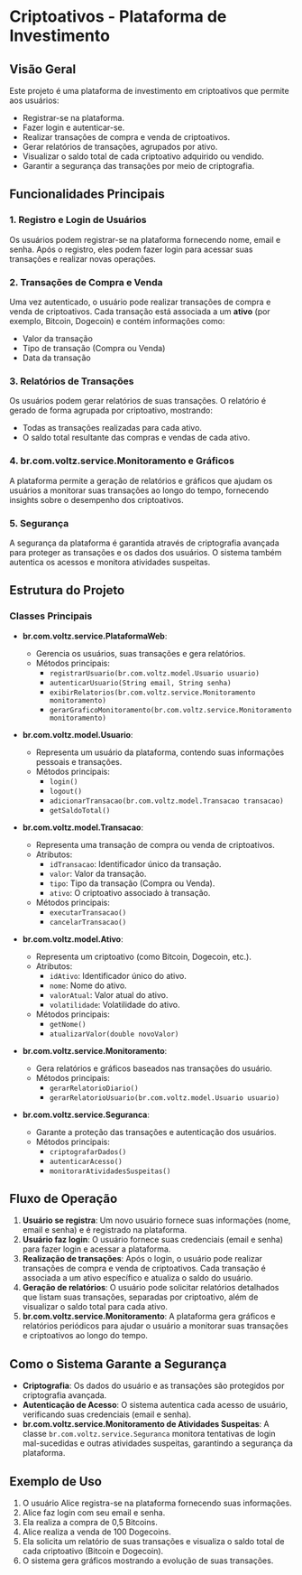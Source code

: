 # Criptoativos - Plataforma de Investimento

## Visão Geral

Este projeto é uma plataforma de investimento em criptoativos que permite aos usuários:

- Registrar-se na plataforma.
- Fazer login e autenticar-se.
- Realizar transações de compra e venda de criptoativos.
- Gerar relatórios de transações, agrupados por ativo.
- Visualizar o saldo total de cada criptoativo adquirido ou vendido.
- Garantir a segurança das transações por meio de criptografia.

## Funcionalidades Principais

### 1. **Registro e Login de Usuários**

Os usuários podem registrar-se na plataforma fornecendo nome, email e senha. Após o registro, eles podem fazer login
para acessar suas transações e realizar novas operações.

### 2. **Transações de Compra e Venda**

Uma vez autenticado, o usuário pode realizar transações de compra e venda de criptoativos. Cada transação está associada
a um **ativo** (por exemplo, Bitcoin, Dogecoin) e contém informações como:

- Valor da transação
- Tipo de transação (Compra ou Venda)
- Data da transação

### 3. **Relatórios de Transações**

Os usuários podem gerar relatórios de suas transações. O relatório é gerado de forma agrupada por criptoativo,
mostrando:

- Todas as transações realizadas para cada ativo.
- O saldo total resultante das compras e vendas de cada ativo.

### 4. **br.com.voltz.service.Monitoramento e Gráficos**

A plataforma permite a geração de relatórios e gráficos que ajudam os usuários a monitorar suas transações ao longo do
tempo, fornecendo insights sobre o desempenho dos criptoativos.

### 5. **Segurança**

A segurança da plataforma é garantida através de criptografia avançada para proteger as transações e os dados dos
usuários. O sistema também autentica os acessos e monitora atividades suspeitas.

## Estrutura do Projeto

### Classes Principais

- **br.com.voltz.service.PlataformaWeb**:
    - Gerencia os usuários, suas transações e gera relatórios.
    - Métodos principais:
        - `registrarUsuario(br.com.voltz.model.Usuario usuario)`
        - `autenticarUsuario(String email, String senha)`
        - `exibirRelatorios(br.com.voltz.service.Monitoramento monitoramento)`
        - `gerarGraficoMonitoramento(br.com.voltz.service.Monitoramento monitoramento)`

- **br.com.voltz.model.Usuario**:
    - Representa um usuário da plataforma, contendo suas informações pessoais e transações.
    - Métodos principais:
        - `login()`
        - `logout()`
        - `adicionarTransacao(br.com.voltz.model.Transacao transacao)`
        - `getSaldoTotal()`

- **br.com.voltz.model.Transacao**:
    - Representa uma transação de compra ou venda de criptoativos.
    - Atributos:
        - `idTransacao`: Identificador único da transação.
        - `valor`: Valor da transação.
        - `tipo`: Tipo da transação (Compra ou Venda).
        - `ativo`: O criptoativo associado à transação.
    - Métodos principais:
        - `executarTransacao()`
        - `cancelarTransacao()`

- **br.com.voltz.model.Ativo**:
    - Representa um criptoativo (como Bitcoin, Dogecoin, etc.).
    - Atributos:
        - `idAtivo`: Identificador único do ativo.
        - `nome`: Nome do ativo.
        - `valorAtual`: Valor atual do ativo.
        - `volatilidade`: Volatilidade do ativo.
    - Métodos principais:
        - `getNome()`
        - `atualizarValor(double novoValor)`

- **br.com.voltz.service.Monitoramento**:
    - Gera relatórios e gráficos baseados nas transações do usuário.
    - Métodos principais:
        - `gerarRelatorioDiario()`
        - `gerarRelatorioUsuario(br.com.voltz.model.Usuario usuario)`

- **br.com.voltz.service.Seguranca**:
    - Garante a proteção das transações e autenticação dos usuários.
    - Métodos principais:
        - `criptografarDados()`
        - `autenticarAcesso()`
        - `monitorarAtividadesSuspeitas()`

## Fluxo de Operação

1. **Usuário se registra**: Um novo usuário fornece suas informações (nome, email e senha) e é registrado na plataforma.
2. **Usuário faz login**: O usuário fornece suas credenciais (email e senha) para fazer login e acessar a plataforma.
3. **Realização de transações**: Após o login, o usuário pode realizar transações de compra e venda de criptoativos.
   Cada transação é associada a um ativo específico e atualiza o saldo do usuário.
4. **Geração de relatórios**: O usuário pode solicitar relatórios detalhados que listam suas transações, separadas por
   criptoativo, além de visualizar o saldo total para cada ativo.
5. **br.com.voltz.service.Monitoramento**: A plataforma gera gráficos e relatórios periódicos para ajudar o usuário a monitorar suas
   transações e criptoativos ao longo do tempo.

## Como o Sistema Garante a Segurança

- **Criptografia**: Os dados do usuário e as transações são protegidos por criptografia avançada.
- **Autenticação de Acesso**: O sistema autentica cada acesso de usuário, verificando suas credenciais (email e senha).
- **br.com.voltz.service.Monitoramento de Atividades Suspeitas**: A classe `br.com.voltz.service.Seguranca` monitora tentativas de login mal-sucedidas e outras
  atividades suspeitas, garantindo a segurança da plataforma.

## Exemplo de Uso

1. O usuário Alice registra-se na plataforma fornecendo suas informações.
2. Alice faz login com seu email e senha.
3. Ela realiza a compra de 0,5 Bitcoins.
4. Alice realiza a venda de 100 Dogecoins.
5. Ela solicita um relatório de suas transações e visualiza o saldo total de cada criptoativo (Bitcoin e Dogecoin).
6. O sistema gera gráficos mostrando a evolução de suas transações.

